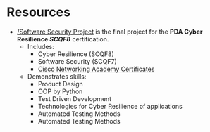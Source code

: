 # Resources
- [/Software Security Project](https://github.com/StanStarishko/Portfolio/tree/main/Python/Software%20Security%20Project) is the final project for the **PDA Cyber Resilience *SCQF8*** certification.
  - Includes:
    - Cyber Resilience (SCQF8)
    - Software Security (SCQF7)
    - [Cisco Networking Academy Certificates](https://www.credly.com/users/starishko)
  - Demonstrates skills:
    - Product Design
    - OOP by Python
    - Test Driven Development
    - Technologies for Cyber Resilience of applications
    - Automated Testing Methods
    - Automated Testing Methods
